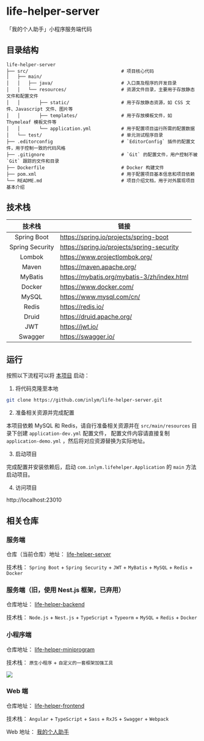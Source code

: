 # life-helper-server

「我的个人助手」小程序服务端代码

## 目录结构

```
life-helper-server
├── src/                                  # 项目核心代码
│   ├── main/
│   │   ├── java/                         # 入口类及程序的开发目录
│   │   └── resources/                    # 资源文件目录，主要用于存放静态文件和配置文件
│   │       ├── static/                   # 用于存放静态资源，如 CSS 文件、Javascript 文件、图片等
│   │       ├── templates/                # 用于存放模板文件，如 Thymeleaf 模板文件等
│   │       └── application.yml           # 用于配置项目运行所需的配置数据
│   └── test/                             # 单元测试程序目录
├── .editorconfig                         # `EditorConfig` 插件的配置文件，用于控制一致的代码风格
├── .gitignore                            # `Git` 的配置文件，用户控制不被 `Git` 跟踪的文件和目录
├── Dockerfile                            # Docker 构建文件
├── pom.xml                               # 用于配置项目基本信息和项目依赖
└── README.md                             # 项目介绍文档，用于对外展现项目基本介绍

```

## 技术栈

|       技术栈       | 链接                                          |
|:---------------:|---------------------------------------------|
|   Spring Boot   | https://spring.io/projects/spring-boot      |
| Spring Security | https://spring.io/projects/spring-security  |
|     Lombok      | https://www.projectlombok.org/              |
|      Maven      | https://maven.apache.org/                   |
|     MyBatis     | https://mybatis.org/mybatis-3/zh/index.html |
|     Docker      | https://www.docker.com/                     |
|      MySQL      | https://www.mysql.com/cn/                   |
|      Redis      | https://redis.io/                           |
|      Druid      | https://druid.apache.org/                   |
|       JWT       | https://jwt.io/                             |
|     Swagger     | https://swagger.io/                         |

## 运行

按照以下流程可以将 [本项目](https://github.com/inlym/life-helper-server) 启动：

1. 将代码克隆至本地

```sh
git clone https://github.com/inlym/life-helper-server.git
````

2. 准备相关资源并完成配置

本项目依赖 MySQL 和 Redis，请自行准备相关资源并在 `src/main/resources` 目录下创建 `application-dev.yml` 配置文件，
配置文件内容请直接复制 `application-demo.yml` ，然后将对应资源替换为实际地址。

3. 启动项目

完成配置并安装依赖后，启动 `com.inlym.lifehelper.Application` 的 `main` 方法启动项目。

4. 访问项目

http://localhost:23010

## 相关仓库

### 服务端

仓库（当前仓库）地址： [life-helper-server](https://github.com/inlym/life-helper-server)

技术栈： `Spring Boot` + `Spring Security` + `JWT` + `MyBatis` + `MySQL` + `Redis` + `Docker`

### 服务端（旧，使用 Nest.js 框架，已弃用）

仓库地址： [life-helper-backend](https://github.com/inlym/life-helper-backend)

技术栈： `Node.js` + `Nest.js` + `TypeScript` + `Typeorm` + `MySQL` + `Redis` + `Docker`

### 小程序端

仓库地址： [life-helper-miniprogram](https://github.com/inlym/life-helper-miniprogram)

技术栈： `原生小程序` + `自定义的一套框架加强工具`

![](https://img.inlym.com/ed5676d20f6243328c2e89a1403e4ff0.jpg)

### Web 端

仓库地址： [life-helper-frontend](https://github.com/inlym/life-helper-frontend)

技术栈： `Angular` + `TypeScript` + `Sass` + `RxJS` + `Swagger` + `Webpack`

Web 地址： [我的个人助手](https://www.lifehelper.com.cn/)
